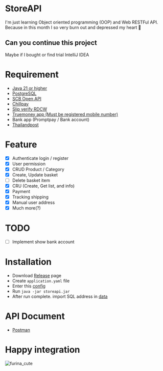 # StoreAPI
I'm just learning Object oriented programming (OOP) and Web RESTFul API. Because in this month I so very burn out and depressed my heart 🥲

## Can you continue this project
Maybe if I bought or find trial IntelliJ IDEA

# Requirement
- [Java 21 or higher](https://www.oracle.com/java/technologies/javase/jdk21-archive-downloads.html)
- [PostgreSQL](https://www.postgresql.org/) 
- [SCB Open API](https://developer.scb)
- [Chillpay](https://www.chillpay.co)
- [Slip verify RDCW](https://slip.rdcw.co.th)
- [Truemoney app (Must be registered mobile number)](https://www.truemoney.com/)
- Bank app (Promptpay / Bank account)
- [Thailandpost](https://track.thailandpost.co.th/)

# Feature
- [x] Authenticate login / register
- [x] User permission
- [x] CRUD Product / Category
- [x] Create, Update basket
- [ ] Delete basket item
- [x] CRU (Create, Get list, and info)
- [x] Payment 
- [x] Tracking shipping
- [x] Manual user address
- [x] Much more(?)

# TODO
- [ ] Implement show bank account

# Installation
- Download [Release](https://github.com/mrwan200/storeapi/releases) page
- Create `application.yaml` file
- Enter this [config](https://github.com/mrwan200/storeapi/blob/main/src/main/resources/application.yaml)
- Run `java -jar storeapi.jar`
- After run complete. import SQL address in [data](./data)

# API Document
- [Postman](./docs/StoreAPI.postman_collection.json)

# Happy integration
![furina_cute](https://media1.tenor.com/m/fvxaQE5rYqwAAAAC/anime-girl.gif)